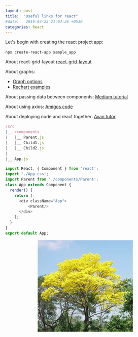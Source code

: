 ```yaml
---
layout: post
title:  "Useful links for react"
#date:   2019-03-23 21:03:36 +0530
categories: React
---
```




Let's begin with creating the react project app:

`npx create-react-app sample_app`

About react-grid-layout
[react-grid-layout](https://blog.logrocket.com/top-10-react-grid-components-and-libraries-for-2021/)

About graphs:
* [Graph options](https://www.tabnine.com/blog/top-11-react-chart-libraries/)
* [Rechart examples](https://www.freakyjolly.com/react-charts-examples/)


About passing data between components:
[Medium tutorial](https://nipunadilhara.medium.com/passing-data-between-different-components-using-react-c8e27319ee69)


About using axios:
[Amigos code](https://www.youtube.com/watch?v=i-hoSg8iRG0)

About deploying node and react together:
[Avan tutor](https://www.youtube.com/watch?v=xwovj4-eM3Y)

```javascript
/src
|__ /components
|   |__ Parent.js
|   |__ Child1.js
|   |__ Child2.js
|
|__ App.js 
```


```javascript
import React, { Component } from 'react';
import './App.css';
import Parent from './components/Parent';
class App extends Component {
  render() {
    return (
      <div className="App">
          <Parent/>
      </div>
    );
  }
}
export default App;
```

<p style="text-align: center">
    <img src="/assets/images/post2/Araguaney.jpeg"  alt="drawing" width="300"/>
</p>

 
